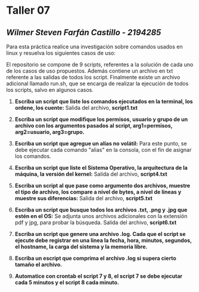 # Taller 07
## *Wilmer Steven Farfán Castillo - 2194285*

Para esta práctica realice una investigación sobre comandos usados en linux y resuelva los siguientes casos de uso:

El repositorio se compone de 9 scripts, referentes a la solución de cada uno de los casos de uso propuestos. Además contiene un archivo en txt referente a las salidas de todos los script. Finalmente existe un archivo adicional llamado run.sh, que se encarga de realizar la ejecución de todos los scripts, salvo en algunos casos.

1. **Escriba un script que liste los comandos ejecutados en la terminal, los ordene, los cuente:** 
Salida del archivo, **script1.txt**

2. **Escriba un script que modifique los permisos, usuario y grupo de un archivo con los argumentos pasados al script, arg1=permisos, arg2=usuario, arg3=grupo.**

3. **Escriba un script que agregue un alias no volátil:** 
Para este punto, se debe ejecutar cada comando "alias" en la consola, con el fin de asignar los comandos.

4. **Escriba un script que liste el Sistema Operativo, la arquitectura de la máquina, la versión del kernel:** 
Salida del archivo, **script4.txt**

5. **Escriba un script al que pase como argumento dos archivos, muestre el tipo de archivo, los compare a nivel de bytes, a nivel de lineas y muestre sus diferencias:** 
Salida del archivo, **script5.txt**

6. **Escriba un script que busque todos los archivos .txt, .png y .jpg que estén en el OS:** 
Se adjunta unos archivos adicionales con la extensión pdf y jpg, para probar la búsqueda. Salida del archivo, **script6.txt**

7. **Escriba un script que genere una archivo .log. Cada que el script se ejecute debe registrar en una linea la fecha, hora, minutos, segundos, el hostname, la carga del sistema y la memoria libre.**

8. **Escriba un escript que comprima el archivo .log si supera cierto tamaño el archivo.**

9. **Automatice con crontab el script 7 y 8, el script 7 se debe ejecutar cada 5 minutos y el script 8 cada minuto.**
